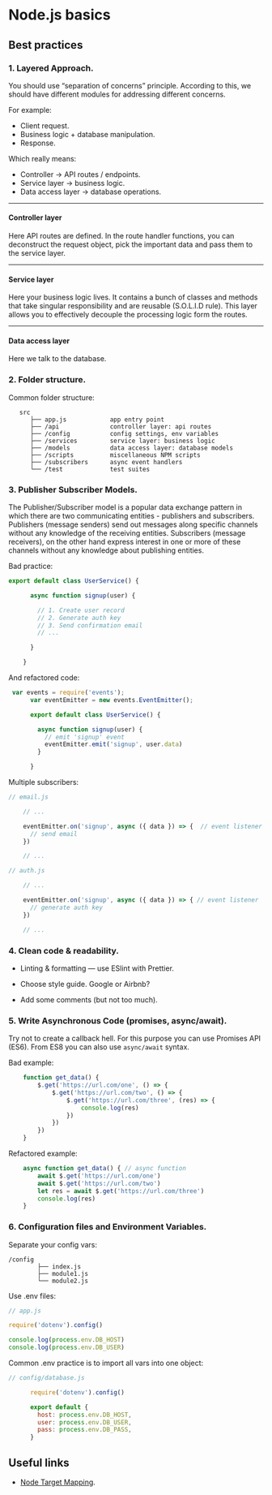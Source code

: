 # Node.js basics

## Best practices

### 1. Layered Approach.

You should use “separation of concerns” principle. According to this, we should have different modules for addressing different concerns.

For example:

- Client request.
- Business logic + database manipulation.
- Response.

Which really means:

- Controller → API routes / endpoints.
- Service layer → business logic.
- Data access layer → database operations.

---

#### Controller layer

Here API routes are defined. In the route handler functions, you can deconstruct the request object, pick the important data and pass them to the service layer.

---

#### Service layer

Here your business logic lives. It contains a bunch of classes and methods that take singular responsibility and are reusable (S.O.L.I.D rule). This layer allows you to effectively decouple the processing logic form the routes.

---

#### Data access layer

Here we talk to the database.

### 2. Folder structure.

Common folder structure:

```
   src
      ├── app.js			app entry point
      ├── /api			    controller layer: api routes
      ├── /config			config settings, env variables
      ├── /services		    service layer: business logic
      ├── /models			data access layer: database models
      ├── /scripts		    miscellaneous NPM scripts
      ├── /subscribers		async event handlers
      └── /test             test suites
```

### 3. Publisher Subscriber Models.

The Publisher/Subscriber model is a popular data exchange pattern in which there are two communicating entities - publishers and subscribers. Publishers (message senders) send out messages along specific channels without any knowledge of the receiving entities. Subscribers (message receivers), on the other hand express interest in one or more of these channels without any knowledge about publishing entities.

Bad practice:

```js
export default class UserService() {

      async function signup(user) {

        // 1. Create user record
        // 2. Generate auth key
        // 3. Send confirmation email
        // ...

      }

    }
```

And refactored code:

```js
 var events = require('events');
      var eventEmitter = new events.EventEmitter();

      export default class UserService() {

        async function signup(user) {
          // emit 'signup' event
          eventEmitter.emit('signup', user.data)
        }

      }
```

Multiple subscribers:

```js
// email.js

    // ...

    eventEmitter.on('signup', async ({ data }) => {  // event listener 
      // send email 
    })

    // ...
```

```js
// auth.js

    // ...

    eventEmitter.on('signup', async ({ data }) => {	// event listener
      // generate auth key
    })

    // ...
```

### 4. Clean code & readability.

* Linting & formatting — use ESlint with Prettier.

* Choose style guide. Google or Airbnb?

* Add some comments (but not too much).

### 5. Write Asynchronous Code (promises, async/await).

Try not to create a callback hell. For this purpose you can use Promises API (ES6). From ES8 you can also use `async/await` syntax.

Bad example:

```js
    function get_data() {
        $.get('https://url.com/one', () => {
            $.get('https://url.com/two', () => {
                $.get('https://url.com/three', (res) => {
                    console.log(res)
                })
            })
        })
    }
```

Refactored example:

```js
    async function get_data() { // async function
        await $.get('https://url.com/one')
        await $.get('https://url.com/two')
        let res = await $.get('https://url.com/three')
        console.log(res)
    }
```

### 6. Configuration files and Environment Variables.

Separate your config vars:

```
/config			
        ├── index.js
        ├── module1.js		 
        └── module2.js	
```

Use .env files:

```js
// app.js

require('dotenv').config()      

console.log(process.env.DB_HOST) 
console.log(process.env.DB_USER)
```

Common .env practice is to import all vars into one object:

```js
// config/database.js

      require('dotenv').config()

      export default {
        host: process.env.DB_HOST,		
        user: process.env.DB_USER,
        pass: process.env.DB_PASS,
      }
```

## Useful links

- [Node Target Mapping](devops/docker/compose-examples/node-tsc-app.md).

